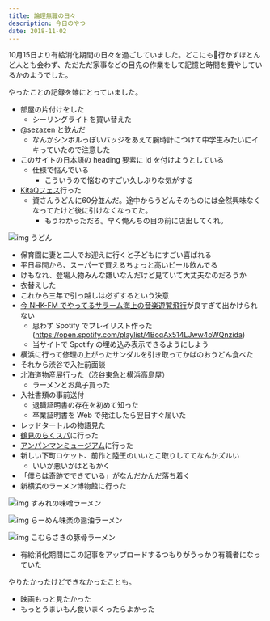 ```yaml
---
title: 論理無職の日々
description: 今日のやつ
date: 2018-11-02
---
```


10月15日より有給消化期間の日々を過ごしていました。どこにも行かずほとんど人とも会わず、ただただ家事などの目先の作業をして記憶と時間を費やしているかのようでした。

やったことの記録を雑にとっていました。

- 部屋の片付けをした
  - シーリングライトを買い替えた
- [@sezazen](https://twitter.com/sezazen) と飲んだ
  - なんかシンボルっぽいバッジをあえて腕時計につけて中学生みたいにイキっていたので注意した
- このサイトの日本語の heading 要素に id を付けようとしている
  - 仕様で悩んでいる
    - こういうので悩むのすごい久しぶりな気がする
- [KitaQフェス](http://kitakyufes.jp/)行った
  - 資さんうどんに60分並んだ。途中からうどんそのものには全然興味なくなってたけど後に引けなくなってた。
    - もうわかっただろ。早く俺んちの目の前に店出してくれ。

![img うどん](https://lh3.googleusercontent.com/pw/AM-JKLWPg03GzUrWPyzs2aDnoTq9J8kNePzyM67f1SteBT_xtdtZeWNzX9b_a6JggQXVBPIxBWW7zQQTNR8Vbka2fkPE4zwjykU5tYPV5MnKRL6xzyOB21_GJnQu67ToJvtX78wJmZJMrrYDc0HSQ8xZlkNO7w=w780-h1387)
- 保育園に妻と二人でお迎えに行くと子どもにすごい喜ばれる
- 平日昼間から、スーパーで買えるちょっと高いビール飲んでる
- けもなれ、登場人物みんな嫌いなんだけど見ていて大丈夫なのだろうか
- 衣替えした
- これから三年で引っ越しは必ずするという決意
- [今 NHK-FM でやってるサラーム海上の音楽遊覧飛行](http://www4.nhk.or.jp/yuran/x/2018-10-25/07/68577/4809372/)が良すぎて出かけられない
  - 思わず Spotify でプレイリスト作った  
  (https://open.spotify.com/playlist/4BoqAx514LJww4oWQnzida)
  - 当サイトで Spotify の埋め込み表示できるようにしよう
- 横浜に行って修理の上がったサンダルを引き取ってかばのおうどん食べた
- それから渋谷で入社前面談
- 北海道物産展行った（渋谷東急と横浜高島屋）
  - ラーメンとお菓子買った
- 入社書類の事前送付
  - 退職証明書の存在を初めて知った
  - 卒業証明書を Web で発注したら翌日すぐ届いた
- レッドタートルの物語見た
- [鶴見のらくスパ](http://rakuspa.com/tsurumi/)に行った
- [アンパンマンミュージアム](http://www.yokohama-anpanman.jp/)に行った
- 新しい下町ロケット、前作と陸王のいいとこ取りしててなんかズルい
  - いいか悪いかはともかく
- 「僕らは奇跡でできている」がなんだかんだ落ち着く
- 新横浜のラーメン博物館に行った

![img すみれの味噌ラーメン](https://lh3.googleusercontent.com/pw/AM-JKLWTNLU1u_ygxVzgM4slp3H2_aMWNsIKwk9zn4tRnDiLLK8dxZH0ZP_hOGDzALbjfQMUod3v9-nDPE0E8dKv5VQ3LTwvCcx4-xgysNpAXiQJ94MwEvBEQbFmm1vUfsZFo_tuuDghqgVU4aOPuT0_iXidKg=w780-h1040)

![img らーめん味楽の醤油ラーメン](https://lh3.googleusercontent.com/pw/AM-JKLXwkq5q7RrXn8g83MAKlJtG_6IFpXBPF-YiYH1tyDxoZ0NBC8LENQv1MvySVlr2N60WFi_SVuvbFI0VhTvuccR116q1tg1cFZ80IICiJa1zCRS50QYuJUy7xO8ml6oIcotf4-rVqrlktp1X_eA2_ozlsg=w780-h1040)

![img こむらさきの豚骨ラーメン](https://lh3.googleusercontent.com/pw/AM-JKLVepQX55eSZ8RWlYQKzb9Aw5v3x2TpxSQYGdV4g0E1kFBzgbD3YZiSFmTMBSxPO6Du0y_v51GOmhNP7CcNbauCWwNQSe1loY60cUeUdnjrnHrgS5ahtTa4fcUl3usUcdfGKRtz38yG5Ujlb_bZ___Jh_A=w780-h1040)
- 有給消化期間にこの記事をアップロードするつもりがうっかり有職者になっていた

やりたかったけどできなかったことも。

- 映画もっと見たかった
- もっとうまいもん食いまくったらよかった
